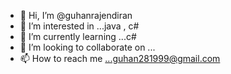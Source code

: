 - 👋 Hi, I’m @guhanrajendiran
- 👀 I’m interested in ...java , c#
- 🌱 I’m currently learning ...c#
- 💞️ I’m looking to collaborate on ...
- 📫 How to reach me ...guhan281999@gmail.com

<!---
guhanrajendiran/guhanrajendiran is a ✨ special ✨ repository because its `README.md` (this file) appears on your GitHub profile.
You can click the Preview link to take a look at your changes.
--->
